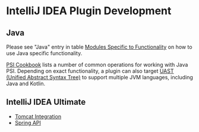 # IntelliJ IDEA Plugin Development

<!-- Copyright 2000-2023 JetBrains s.r.o. and other contributors. Use of this source code is governed by the Apache 2.0 license that can be found in the LICENSE file. -->

## Java

Please see "Java" entry in table [Modules Specific to Functionality](plugin_compatibility.md#modules-specific-to-functionality) on how to use Java specific functionality.

[PSI Cookbook](psi_cookbook.md#java-specific) lists a number of common operations for working with Java PSI.
Depending on exact functionality, a plugin can also target [UAST (Unified Abstract Syntax Tree)](uast.md) to support multiple JVM languages, including Java and Kotlin.

## IntelliJ IDEA Ultimate

<include from="snippets.md" element-id="jetbrainsProductOpenSourceLicense"/>

* [Tomcat Integration](tomcat_integration.md)
* [Spring API](spring_api.md)
